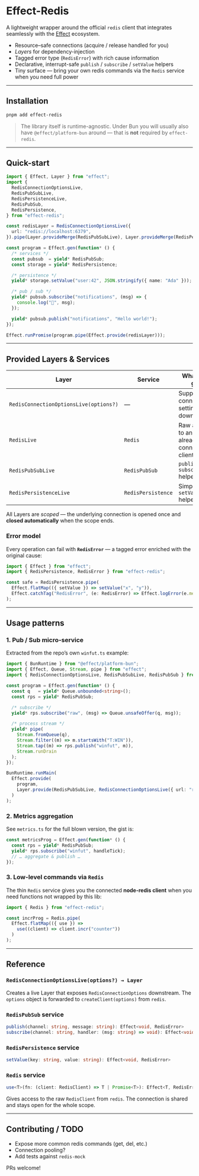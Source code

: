 # Effect-Redis

A lightweight wrapper around the official `redis` client that integrates seamlessly with the [Effect](https://github.com/Effect-TS/effect) ecosystem.

*   Resource–safe connections (acquire / release handled for you)
*   _Layers_ for dependency-injection
*   Tagged error type (`RedisError`) with rich cause information
*   Declarative, interrupt-safe `publish` / `subscribe` / `setValue` helpers
*   Tiny surface — bring your own redis commands via the `Redis` service when you need full power

---

## Installation

```bash
pnpm add effect-redis 
```

> The library itself is runtime-agnostic. Under Bun you will usually also have `@effect/platform-bun` around — that is **not** required by `effect-redis`.

---

## Quick-start

```ts
import { Effect, Layer } from "effect";
import {
  RedisConnectionOptionsLive,
  RedisPubSubLive,
  RedisPersistenceLive,
  RedisPubSub,
  RedisPersistence,
} from "effect-redis";

const redisLayer = RedisConnectionOptionsLive({
  url: "redis://localhost:6379",
}).pipe(Layer.provideMerge(RedisPubSubLive), Layer.provideMerge(RedisPersistenceLive));

const program = Effect.gen(function* () {
  /* services */
  const pubsub  = yield* RedisPubSub;
  const storage = yield* RedisPersistence;

  /* persistence */
  yield* storage.setValue("user:42", JSON.stringify({ name: "Ada" }));

  /* pub / sub */
  yield* pubsub.subscribe("notifications", (msg) => {
    console.log("🔔", msg);
  });

  yield* pubsub.publish("notifications", "Hello world!");
});

Effect.runPromise(program.pipe(Effect.provide(redisLayer)));
```

---

## Provided Layers & Services

| Layer                                    | Service                | What you get                                  |
| ---------------------------------------- | ---------------------- | --------------------------------------------- |
| `RedisConnectionOptionsLive(options?)`   | —                      | Supplies connection settings downstream       |
| `RedisLive`                              | `Redis`                | Raw access to an already connected client     |
| `RedisPubSubLive`                        | `RedisPubSub`          | `publish / subscribe` helpers                 |
| `RedisPersistenceLive`                   | `RedisPersistence`     | Simple `setValue` helper                      |

All Layers are *scoped* — the underlying connection is opened once and **closed automatically** when the scope ends.

### Error model

Every operation can fail with **`RedisError`** — a tagged error enriched with the original cause:

```ts
import { Effect } from "effect";
import { RedisPersistence, RedisError } from "effect-redis";

const safe = RedisPersistence.pipe(
  Effect.flatMap(({ setValue }) => setValue("x", "y")),
  Effect.catchTag("RedisError", (e: RedisError) => Effect.logError(e.message))
);
```

---

## Usage patterns

### 1. Pub / Sub micro-service

Extracted from the repo’s own `winfut.ts` example:

```ts
import { BunRuntime } from "@effect/platform-bun";
import { Effect, Queue, Stream, pipe } from "effect";
import { RedisConnectionOptionsLive, RedisPubSubLive, RedisPubSub } from "effect-redis";

const program = Effect.gen(function* () {
  const q   = yield* Queue.unbounded<string>();
  const rps = yield* RedisPubSub;

  /* subscribe */
  yield* rps.subscribe("raw", (msg) => Queue.unsafeOffer(q, msg));

  /* process stream */
  yield* pipe(
    Stream.fromQueue(q),
    Stream.filter((m) => m.startsWith("T:WIN")),
    Stream.tap((m) => rps.publish("winfut", m)),
    Stream.runDrain
  );
});

BunRuntime.runMain(
  Effect.provide(
    program,
    Layer.provide(RedisPubSubLive, RedisConnectionOptionsLive({ url: "redis://localhost:6379" }))
  )
);
```

### 2. Metrics aggregation

See `metrics.ts` for the full blown version, the gist is:

```ts
const metricsProg = Effect.gen(function* () {
  const rps = yield* RedisPubSub;
  yield* rps.subscribe("winfut", handleTick);
  // … aggregate & publish …
});
```

### 3. Low-level commands via `Redis`

The thin `Redis` service gives you the connected **node-redis client** when you need functions not wrapped by this lib:

```ts
import { Redis } from "effect-redis";

const incrProg = Redis.pipe(
  Effect.flatMap(({ use }) =>
    use((client) => client.incr("counter"))
  )
);
```

---

## Reference

### `RedisConnectionOptionsLive(options?) → Layer`
Creates a live Layer that exposes `RedisConnectionOptions` downstream. The `options` object is forwarded to `createClient(options)` from `redis`.

### `RedisPubSub` service
```ts
publish(channel: string, message: string): Effect<void, RedisError>
subscribe(channel: string, handler: (msg: string) => void): Effect<void, RedisError>
```

### `RedisPersistence` service
```ts
setValue(key: string, value: string): Effect<void, RedisError>
```

### `Redis` service
```ts
use<T>(fn: (client: RedisClient) => T | Promise<T>): Effect<T, RedisError>
```
Gives access to the raw `RedisClient` from `redis`. The connection is shared and stays open for the whole scope.

---

## Contributing / TODO

*   Expose more common redis commands (get, del, etc.)
*   Connection pooling?
*   Add tests against `redis-mock`

PRs welcome!
